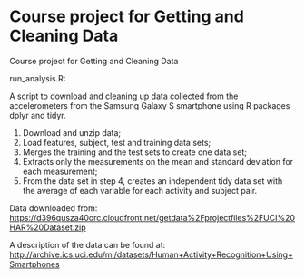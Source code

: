 # Course project for Getting and Cleaning Data
Course project for Getting and Cleaning Data

run_analysis.R:

A script to download and cleaning up data collected from the accelerometers from the Samsung Galaxy S
smartphone using R packages dplyr and tidyr.

1. Download and unzip data;
2. Load features, subject, test and training data sets;
3. Merges the training and the test sets to create one data set;
4. Extracts only the measurements on the mean and standard deviation for each measurement;
5. From the data set in step 4, creates an independent tidy data set with the average of each variable for
each activity and subject pair.


Data downloaded from:
https://d396qusza40orc.cloudfront.net/getdata%2Fprojectfiles%2FUCI%20HAR%20Dataset.zip

A description of the data can be found at:
http://archive.ics.uci.edu/ml/datasets/Human+Activity+Recognition+Using+Smartphones
